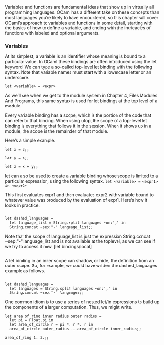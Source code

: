 Variables and functions are fundamental ideas that show up in virtually all programming languages. OCaml has a different take on these concepts than most languages you’re likely to have encountered, so this chapter will cover OCaml’s approach to variables and functions in some detail, starting with the basics of how to define a variable, and ending with the intricacies of functions with labeled and optional arguments.

### Variables
At its simplest, a variable is an identifier whose meaning is bound to a particular value. In OCaml these bindings are often introduced using the let keyword. We can type a so-called top-level let binding with the following syntax. Note that variable names must start with a lowercase letter or an underscore. 

```let <variable> = <expr>```

As we’ll see when we get to the module system in Chapter 4, Files Modules And Programs, this same syntax is used for let bindings at the top level of a module.

Every variable binding has a scope, which is the portion of the code that can refer to that binding. When using utop, the scope of a top-level let binding is everything that follows it in the session. When it shows up in a module, the scope is the remainder of that module.    

Here’s a simple example.

```open Base;;
let x = 3;;

let y = 4;;

let z = x + y;;
```
let can also be used to create a variable binding whose scope is limited to a particular expression, using the following syntax.
```let <variable> = <expr1> in <expr2>```

This first evaluates expr1 and then evaluates expr2 with variable bound to whatever value was produced by the evaluation of expr1. Here’s how it looks in practice.

```let languages = "OCaml,Perl,C++,C";;

let dashed_languages =
  let language_list = String.split languages ~on:',' in
  String.concat ~sep:"-" language_list;;
```
Note that the scope of language_list is just the expression String.concat ~sep:"-" language_list and is not available at the toplevel, as we can see if we try to access it now. [let bindings/local]
```language_list;;
```
A let binding in an inner scope can shadow, or hide, the definition from an outer scope. So, for example, we could have written the dashed_languages example as follows.
```let languages = "OCaml,Perl,C++,C";;

let dashed_languages =
  let languages = String.split languages ~on:',' in
  String.concat ~sep:"-" languages;;
```
One common idiom is to use a series of nested let/in expressions to build up the components of a larger computation. Thus, we might write. 
```
let area_of_ring inner_radius outer_radius =
  let pi = Float.pi in
  let area_of_circle r = pi *. r *. r in
  area_of_circle outer_radius -. area_of_circle inner_radius;;

area_of_ring 1. 3.;;
```
 
